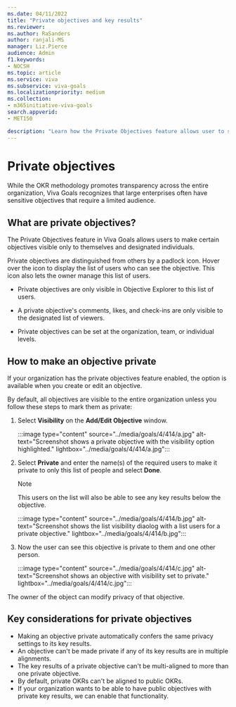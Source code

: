 ```yaml
---
ms.date: 04/11/2022
title: "Private objectives and key results"
ms.reviewer: 
ms.author: RaSanders
author: ranjali-MS
manager: Liz.Pierce
audience: Admin
f1.keywords:
- NOCSH
ms.topic: article
ms.service: viva
ms.subservice: viva-goals
ms.localizationpriority: medium
ms.collection:  
- m365initiative-viva-goals
search.appverid:
- MET150

description: "Learn how the Private Objectives feature allows user to set private objectives visible only to themselves and designated individuals."
---
```


# Private objectives 

While the OKR methodology promotes transparency across the entire organization, Viva Goals recognizes that large enterprises often have sensitive objectives that require a limited audience.

## What are private objectives?

The Private Objectives feature in Viva Goals allows users to make certain objectives visible only to themselves and designated individuals.

Private objectives are distinguished from others by a padlock icon. Hover over the icon to display the list of users who can see the objective. This icon also lets the owner manage this list of users.

- Private objectives are only visible in Objective Explorer to this list of users.

- A private objective's comments, likes, and check-ins are only visible to the designated list of viewers.

- Private objectives can be set at the organization, team, or individual levels.

## How to make an objective private

If your organization has the private objectives feature enabled, the option is available when you create or edit an objective.

By default, all objectives are visible to the entire organization unless you follow these steps to mark them as private:

1. Select **Visibility** on the **Add/Edit Objective** window.

    :::image type="content" source="../media/goals/4/414/a.jpg" alt-text="Screenshot shows a private objective with the visibility option highlighted." lightbox="../media/goals/4/414/a.jpg":::

2. Select **Private** and enter the name(s) of the required users to make it private to only this list of people and select **Done**.

    > [!NOTE]
    > This users on the list will also be able to see any key results below the objective.

    :::image type="content" source="../media/goals/4/414/b.jpg" alt-text="Screenshot shows the list visibility diaolog with a list users for a private objective." lightbox="../media/goals/4/414/b.jpg":::

3. Now the user can see this objective is private to them and one other person.

    :::image type="content" source="../media/goals/4/414/c.jpg" alt-text="Screenshot shows an objective with visibility set to private." lightbox="../media/goals/4/414/c.jpg":::

The owner of the object can modify privacy of that objective.

## Key considerations for private objectives

- Making an objective private automatically confers the same privacy settings to its key results.
- An objective can't be made private if any of its key results are in multiple alignments.  
- The key results of a private objective can't be multi-aligned to more than one private objective.
- By default, private OKRs can't be aligned to public OKRs.
- If your organization wants to be able to have public objectives with private key results, we can enable that functionality.


